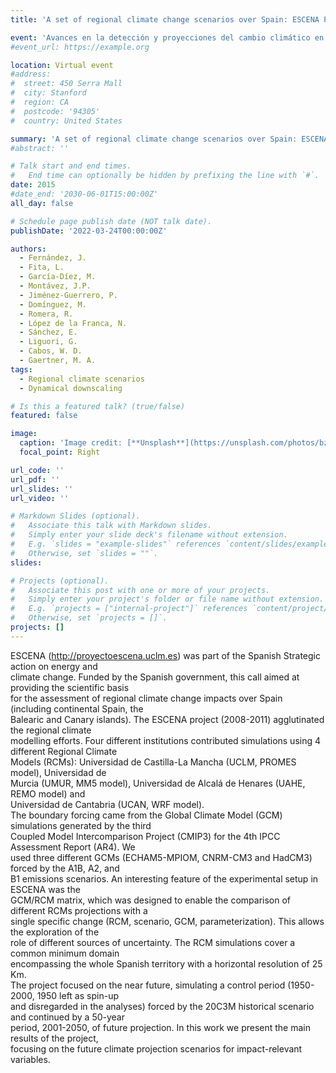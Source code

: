 ```yaml
---
title: 'A set of regional climate change scenarios over Spain: ESCENA Project'

event: 'Avances en la detección y proyecciones del cambio climático en España a la luz del 5º informe del IPCC'
#event_url: https://example.org

location: Virtual event
#address:
#  street: 450 Serra Mall
#  city: Stanford
#  region: CA
#  postcode: '94305'
#  country: United States

summary: 'A set of regional climate change scenarios over Spain: ESCENA Project'
#abstract: ''

# Talk start and end times.
#   End time can optionally be hidden by prefixing the line with `#`.
date: 2015
#date_end: '2030-06-01T15:00:00Z'
all_day: false

# Schedule page publish date (NOT talk date).
publishDate: '2022-03-24T00:00:00Z'

authors: 
  - Fernández, J.
  - Fita, L.
  - García-Díez, M.
  - Montávez, J.P.
  - Jiménez-Guerrero, P.
  - Domínguez, M.
  - Romera, R.
  - López de la Franca, N.
  - Sánchez, E.
  - Liguori, G.
  - Cabos, W. D.
  - Gaertner, M. A.
tags: 
  - Regional climate scenarios
  - Dynamical downscaling

# Is this a featured talk? (true/false)
featured: false

image:
  caption: 'Image credit: [**Unsplash**](https://unsplash.com/photos/bzdhc5b3Bxs)'
  focal_point: Right

url_code: ''
url_pdf: ''
url_slides: ''
url_video: ''

# Markdown Slides (optional).
#   Associate this talk with Markdown slides.
#   Simply enter your slide deck's filename without extension.
#   E.g. `slides = "example-slides"` references `content/slides/example-slides.md`.
#   Otherwise, set `slides = ""`.
slides:

# Projects (optional).
#   Associate this post with one or more of your projects.
#   Simply enter your project's folder or file name without extension.
#   E.g. `projects = ["internal-project"]` references `content/project/deep-learning/index.md`.
#   Otherwise, set `projects = []`.
projects: []
---
```


<p>ESCENA (<a href="http://proyectoescena.uclm.es" title="http://proyectoescena.uclm.es">http://proyectoescena.uclm.es</a>) was part of the Spanish Strategic action on energy and<br />
climate change. Funded by the Spanish government, this call aimed at providing the scientific basis<br />
for the assessment of regional climate change impacts over Spain (including continental Spain, the<br />
Balearic and Canary islands). The ESCENA project (2008-2011) agglutinated the regional climate<br />
modelling efforts. Four different institutions contributed simulations using 4 different Regional Climate<br />
Models (RCMs): Universidad de Castilla-La Mancha (UCLM, PROMES model), Universidad de<br />
Murcia (UMUR, MM5 model), Universidad de Alcalá de Henares (UAHE, REMO model) and<br />
Universidad de Cantabria (UCAN, WRF model).<br />
The boundary forcing came from the Global Climate Model (GCM) simulations generated by the third<br />
Coupled Model Intercomparison Project (CMIP3) for the 4th IPCC Assessment Report (AR4). We<br />
used three different GCMs (ECHAM5-MPIOM, CNRM-CM3 and HadCM3) forced by the A1B, A2, and<br />
B1 emissions scenarios. An interesting feature of the experimental setup in ESCENA was the<br />
GCM/RCM matrix, which was designed to enable the comparison of different RCMs projections with a<br />
single specific change (RCM, scenario, GCM, parameterization). This allows the exploration of the<br />
role of different sources of uncertainty. The RCM simulations cover a common minimum domain<br />
encompassing the whole Spanish territory with a horizontal resolution of 25 Km.<br />
The project focused on the near future, simulating a control period (1950-2000, 1950 left as spin-up<br />
and disregarded in the analyses) forced by the 20C3M historical scenario and continued by a 50-year<br />
period, 2001-2050, of future projection. In this work we present the main results of the project,<br />
focusing on the future climate projection scenarios for impact-relevant variables.</p>
